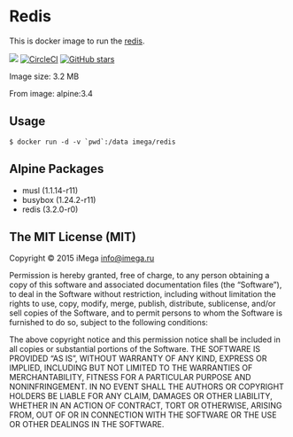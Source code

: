 # Redis
This is docker image to run the [redis](http://redis.io).

[![](https://images.microbadger.com/badges/image/imega/redis.svg)](http://microbadger.com/images/imega/redis "Get your own image badge on microbadger.com") [![CircleCI](https://circleci.com/gh/imega-docker/redis.svg?style=svg)](https://circleci.com/gh/imega-docker/redis) [![GitHub stars](https://img.shields.io/github/stars/badges/shields.svg?style=social&label=Star&maxAge=2592000)](https://github.com/imega-docker/redis)


Image size: 3.2 MB

From image: alpine:3.4

## Usage
```
$ docker run -d -v `pwd`:/data imega/redis
```

## Alpine Packages
  * musl (1.1.14-r11)
  * busybox (1.24.2-r11)
  * redis (3.2.0-r0)

## The MIT License (MIT)

Copyright © 2015 iMega <info@imega.ru>

Permission is hereby granted, free of charge, to any person obtaining a copy of this software and associated documentation files (the “Software”), to deal in the Software without restriction, including without limitation the rights to use, copy, modify, merge, publish, distribute, sublicense, and/or sell copies of the Software, and to permit persons to whom the Software is furnished to do so, subject to the following conditions:

The above copyright notice and this permission notice shall be included in all copies or substantial portions of the Software.
THE SOFTWARE IS PROVIDED “AS IS”, WITHOUT WARRANTY OF ANY KIND, EXPRESS OR IMPLIED, INCLUDING BUT NOT LIMITED TO THE WARRANTIES OF MERCHANTABILITY, FITNESS FOR A PARTICULAR PURPOSE AND NONINFRINGEMENT. IN NO EVENT SHALL THE AUTHORS OR COPYRIGHT HOLDERS BE LIABLE FOR ANY CLAIM, DAMAGES OR OTHER LIABILITY, WHETHER IN AN ACTION OF CONTRACT, TORT OR OTHERWISE, ARISING FROM, OUT OF OR IN CONNECTION WITH THE SOFTWARE OR THE USE OR OTHER DEALINGS IN THE SOFTWARE.

